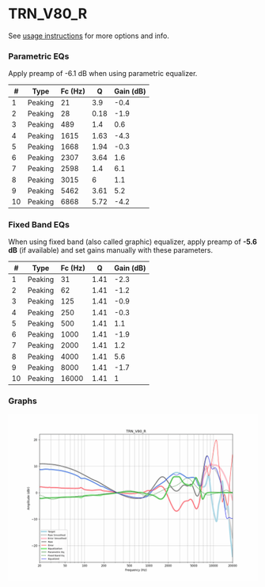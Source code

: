 # TRN_V80_R
See [usage instructions](https://github.com/jaakkopasanen/AutoEq#usage) for more options and info.

### Parametric EQs
Apply preamp of -6.1 dB when using parametric equalizer.

|   # | Type    |   Fc (Hz) |    Q |   Gain (dB) |
|-----|---------|-----------|------|-------------|
|   1 | Peaking |        21 | 3.9  |        -0.4 |
|   2 | Peaking |        28 | 0.18 |        -1.9 |
|   3 | Peaking |       489 | 1.4  |         0.6 |
|   4 | Peaking |      1615 | 1.63 |        -4.3 |
|   5 | Peaking |      1668 | 1.94 |        -0.3 |
|   6 | Peaking |      2307 | 3.64 |         1.6 |
|   7 | Peaking |      2598 | 1.4  |         6.1 |
|   8 | Peaking |      3015 | 6    |         1.1 |
|   9 | Peaking |      5462 | 3.61 |         5.2 |
|  10 | Peaking |      6868 | 5.72 |        -4.2 |

### Fixed Band EQs
When using fixed band (also called graphic) equalizer, apply preamp of **-5.6 dB** (if available) and set gains manually with these parameters.

|   # | Type    |   Fc (Hz) |    Q |   Gain (dB) |
|-----|---------|-----------|------|-------------|
|   1 | Peaking |        31 | 1.41 |        -2.3 |
|   2 | Peaking |        62 | 1.41 |        -1.2 |
|   3 | Peaking |       125 | 1.41 |        -0.9 |
|   4 | Peaking |       250 | 1.41 |        -0.3 |
|   5 | Peaking |       500 | 1.41 |         1.1 |
|   6 | Peaking |      1000 | 1.41 |        -1.9 |
|   7 | Peaking |      2000 | 1.41 |         1.2 |
|   8 | Peaking |      4000 | 1.41 |         5.6 |
|   9 | Peaking |      8000 | 1.41 |        -1.7 |
|  10 | Peaking |     16000 | 1.41 |         1   |

### Graphs
![](./TRN_V80_R.png)
